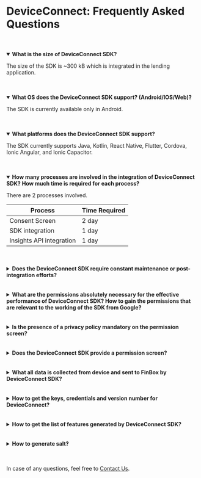 # DeviceConnect: Frequently Asked Questions

<br>
<br>
<details open>
<summary><b>What is the size of DeviceConnect SDK?</b></summary>

The size of the SDK is ~300 kB which is integrated in the lending application.

</details>
<br>
<br>
<details open>
<summary><b>What OS does the DeviceConnect SDK support? (Android/IOS/Web)?</b></summary>

The SDK is currently available only in Android.

</details>
<br>
<br>
<details open>
<summary><b>What platforms does the DeviceConnect SDK support?</b></summary>

The SDK currently supports Java, Kotlin, React Native, Flutter, Cordova, Ionic Angular, and Ionic Capacitor.

</details>
<br>
<br>
<details open>
<summary><b>How many processes are involved in the integration of DeviceConnect SDK? How much time is required for each process?</b></summary>

There are 2 processes involved.
<br>

| Process                   | Time Required |
|---------------------------|---------------|
| Consent Screen            | 2 day         |
| SDK integration           | 1 day         |
| Insights API integration  | 1 day         |

</details>
<br>
<br>
<details>
<summary><b>Does the DeviceConnect SDK require constant maintenance or post-integration efforts?</b></summary>

No. Once integrated, the DeviceConnect SDK functions on its own.

</details>
<br>
<br>
<details>
<summary><b>What are the permissions absolutely necessary for the effective performance of DeviceConnect SDK? How to gain the permissions that are relevant to the working of the SDK from Google?</b></summary>

For the effective performance of DeviceConnect SDK, read SMS permission and Apps list permission is required. With each permission available, the performance of the SDK improves.
<br>
<br>
FinBox will assist you in obtaining all the relevant permissions (SMS, Location, Device Metadata, Apps) from Google.

</details>
<br>
<br>
<details>
<summary><b>Is the presence of a privacy policy mandatory on the permission screen?</b></summary>

Yes, the presence of links to the privacy policy of both FinBox and the Partner needs to be present on the permission screen or in the ‘Privacy Policy’ section. This is a requirement by the RBI and is also essential for Google approval process.

</details>
<br>
<br>
<details>
<summary><b>Does the DeviceConnect SDK provide a permission screen?</b></summary>

No, the permission screen has to be developed by the partner according to their UI. FinBox provides all the relevant content and expertise. There is no UI element attached to DeviceConnect product.

</details>
<br>
<br>
<details>
<summary><b>What all data is collected from device and sent to FinBox by DeviceConnect SDK?</b></summary>

The DeviceConnect SDK accesses only anonymized data which includes non-PII transactional SMS, location data, and apps data from the user’s device based on the granted permissions.

</details>
<br>
<br>
<details>
<summary><b>How to get the keys, credentials and version number for DeviceConnect?</b></summary>

FinBox will communicate the keys and credentials after relevant processing between the parties. For more information, [Contact Us](mailto:biz@finbox.in).

</details>
<br>
<br>
<details>
<summary><b>How to get the list of features generated by DeviceConnect SDK?</b></summary>

FinBox will share the list of features after initial discussions. For more details about this, [Contact Us](mailto:biz@finbox.in).

</details>
<br>
<br>
<details>
<summary><b>How to generate salt?</b></summary>

Salt is required for authentication and the generation details are under available under [Salt Generation](/device-connect/salt-generation.html) section

</details>
<br>
<br>

In case of any questions, feel free to [Contact Us](mailto:biz@finbox.in).
